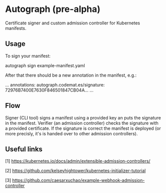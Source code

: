 # Autograph (pre-alpha)
Certificate signer and custom admission controller for Kubernetes manifests.

## Usage
To sign your manifest:

  autograph sign example-manifest.yaml
  
After that there should be a new annotation in the manifest, e.g.:

  ...
    annotations:
      autograph.codemat.es/signature: 72976B7400E7630F846501847CB04A...
  ...

## Flow

Signer (CLI tool) signs a manifest using a provided key an puts the signature in the manifest.
Verifier (an admission controller) checks the signature with a provided certificate.
If the signature is correct the manifest is deployed (or more precisly, it's is handed over to other admission controllers).

## Useful links

[1] https://kubernetes.io/docs/admin/extensible-admission-controllers/

[2] https://github.com/kelseyhightower/kubernetes-initializer-tutorial

[3] https://github.com/caesarxuchao/example-webhook-admission-controller
